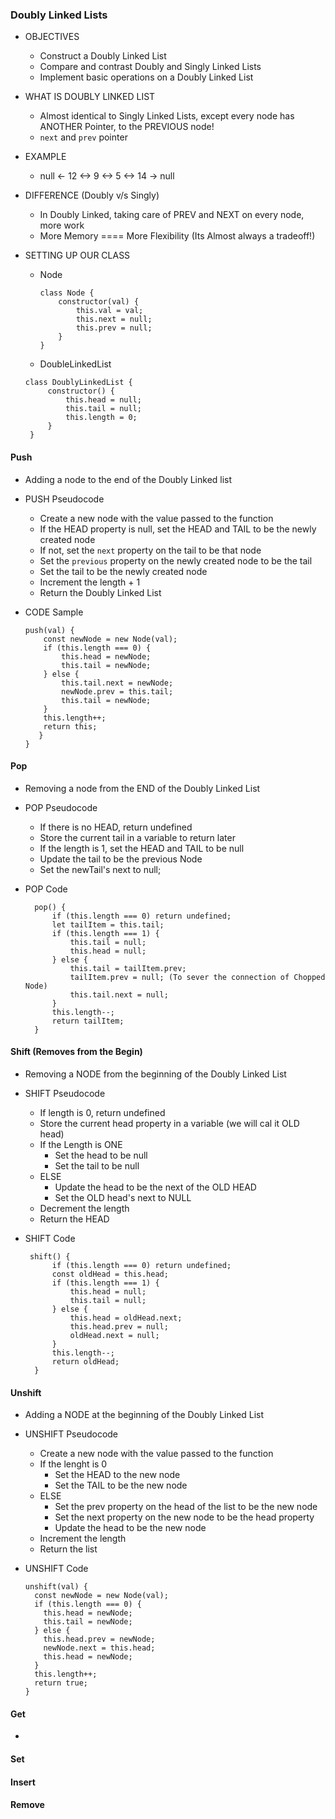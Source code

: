 ### Doubly Linked Lists

- OBJECTIVES

  - Construct a Doubly Linked List
  - Compare and contrast Doubly and Singly Linked Lists
  - Implement basic operations on a Doubly Linked List

- WHAT IS DOUBLY LINKED LIST

  - Almost identical to Singly Linked Lists, except every node has ANOTHER Pointer, to the PREVIOUS node!
  - `next` and `prev` pointer

- EXAMPLE

  - null <- 12 <-> 9 <-> 5 <-> 14 -> null

- DIFFERENCE (Doubly v/s Singly)

  - In Doubly Linked, taking care of PREV and NEXT on every node, more work
  - More Memory ==== More Flexibility (Its Almost always a tradeoff!)

- SETTING UP OUR CLASS

  - Node

    ```
    class Node {
        constructor(val) {
            this.val = val;
            this.next = null;
            this.prev = null;
        }
    }
    ```

  - DoubleLinkedList

  ```
  class DoublyLinkedList {
       constructor() {
           this.head = null;
           this.tail = null;
           this.length = 0;
       }
   }
  ```

#### Push

- Adding a node to the end of the Doubly Linked list

- PUSH Pseudocode

  - Create a new node with the value passed to the function
  - If the HEAD property is null, set the HEAD and TAIL to be the newly created node
  - If not, set the `next` property on the tail to be that node
  - Set the `previous` property on the newly created node to be the tail
  - Set the tail to be the newly created node
  - Increment the length + 1
  - Return the Doubly Linked List

- CODE Sample
  ```
  push(val) {
      const newNode = new Node(val);
      if (this.length === 0) {
          this.head = newNode;
          this.tail = newNode;
      } else {
          this.tail.next = newNode;
          newNode.prev = this.tail;
          this.tail = newNode;
      }
      this.length++;
      return this;
     }
  }
  ```

#### Pop

- Removing a node from the END of the Doubly Linked List

- POP Pseudocode

  - If there is no HEAD, return undefined
  - Store the current tail in a variable to return later
  - If the length is 1, set the HEAD and TAIL to be null
  - Update the tail to be the previous Node
  - Set the newTail's next to null;

- POP Code
  ```
    pop() {
        if (this.length === 0) return undefined;
        let tailItem = this.tail;
        if (this.length === 1) {
            this.tail = null;
            this.head = null;
        } else {
            this.tail = tailItem.prev;
            tailItem.prev = null; (To sever the connection of Chopped Node)
            this.tail.next = null;
        }
        this.length--;
        return tailItem;
    }
  ```

#### Shift (Removes from the Begin)

- Removing a NODE from the beginning of the Doubly Linked List

- SHIFT Pseudocode

  - If length is 0, return undefined
  - Store the current head property in a variable (we will cal it OLD head)
  - If the Length is ONE
    - Set the head to be null
    - Set the tail to be null
  - ELSE
    - Update the head to be the next of the OLD HEAD
    - Set the OLD head's next to NULL
  - Decrement the length
  - Return the HEAD

- SHIFT Code
  ```
   shift() {
        if (this.length === 0) return undefined;
        const oldHead = this.head;
        if (this.length === 1) {
            this.head = null;
            this.tail = null;
        } else {
            this.head = oldHead.next;
            this.head.prev = null;
            oldHead.next = null;
        }
        this.length--;
        return oldHead;
    }
  ```

#### Unshift

- Adding a NODE at the beginning of the Doubly Linked List

- UNSHIFT Pseudocode

  - Create a new node with the value passed to the function
  - If the lenght is 0
    - Set the HEAD to the new node
    - Set the TAIL to be the new node
  - ELSE
    - Set the prev property on the head of the list to be the new node
    - Set the next property on the new node to be the head property
    - Update the head to be the new node
  - Increment the length
  - Return the list

- UNSHIFT Code
  ```
  unshift(val) {
    const newNode = new Node(val);
    if (this.length === 0) {
      this.head = newNode;
      this.tail = newNode;
    } else {
      this.head.prev = newNode;
      newNode.next = this.head;
      this.head = newNode;
    }
    this.length++;
    return true;
  }
  ```

#### Get

-

#### Set

#### Insert

#### Remove
